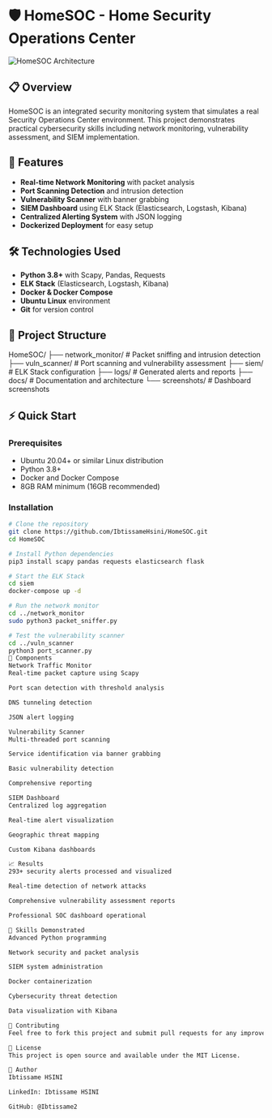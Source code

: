 # 🛡️ HomeSOC - Home Security Operations Center

![HomeSOC Architecture](docs/images/architecture.png)

## 📋 Overview
HomeSOC is an integrated security monitoring system that simulates a real Security Operations Center environment. This project demonstrates practical cybersecurity skills including network monitoring, vulnerability assessment, and SIEM implementation.

## 🚀 Features
- **Real-time Network Monitoring** with packet analysis
- **Port Scanning Detection** and intrusion detection
- **Vulnerability Scanner** with banner grabbing
- **SIEM Dashboard** using ELK Stack (Elasticsearch, Logstash, Kibana)
- **Centralized Alerting System** with JSON logging
- **Dockerized Deployment** for easy setup

## 🛠️ Technologies Used
- **Python 3.8+** with Scapy, Pandas, Requests
- **ELK Stack** (Elasticsearch, Logstash, Kibana)
- **Docker & Docker Compose**
- **Ubuntu Linux** environment
- **Git** for version control

## 📁 Project Structure
HomeSOC/
├── network_monitor/ # Packet sniffing and intrusion detection
├── vuln_scanner/ # Port scanning and vulnerability assessment
├── siem/ # ELK Stack configuration
├── logs/ # Generated alerts and reports
├── docs/ # Documentation and architecture
└── screenshots/ # Dashboard screenshots

## ⚡ Quick Start

### Prerequisites
- Ubuntu 20.04+ or similar Linux distribution
- Python 3.8+
- Docker and Docker Compose
- 8GB RAM minimum (16GB recommended)

### Installation
```bash
# Clone the repository
git clone https://github.com/IbtissameHsini/HomeSOC.git
cd HomeSOC

# Install Python dependencies
pip3 install scapy pandas requests elasticsearch flask

# Start the ELK Stack
cd siem
docker-compose up -d

# Run the network monitor
cd ../network_monitor
sudo python3 packet_sniffer.py

# Test the vulnerability scanner
cd ../vuln_scanner
python3 port_scanner.py
🔧 Components
Network Traffic Monitor
Real-time packet capture using Scapy

Port scan detection with threshold analysis

DNS tunneling detection

JSON alert logging

Vulnerability Scanner
Multi-threaded port scanning

Service identification via banner grabbing

Basic vulnerability detection

Comprehensive reporting

SIEM Dashboard
Centralized log aggregation

Real-time alert visualization

Geographic threat mapping

Custom Kibana dashboards

📈 Results
293+ security alerts processed and visualized

Real-time detection of network attacks

Comprehensive vulnerability assessment reports

Professional SOC dashboard operational

🎯 Skills Demonstrated
Advanced Python programming

Network security and packet analysis

SIEM system administration

Docker containerization

Cybersecurity threat detection

Data visualization with Kibana

🤝 Contributing
Feel free to fork this project and submit pull requests for any improvements.

📄 License
This project is open source and available under the MIT License.

👤 Author
Ibtissame HSINI

LinkedIn: Ibtissame HSINI

GitHub: @Ibtissame2


